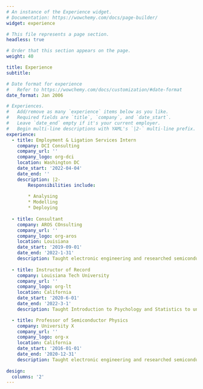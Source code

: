 ```yaml
---
# An instance of the Experience widget.
# Documentation: https://wowchemy.com/docs/page-builder/
widget: experience

# This file represents a page section.
headless: true

# Order that this section appears on the page.
weight: 40

title: Experience
subtitle:

# Date format for experience
#   Refer to https://wowchemy.com/docs/customization/#date-format
date_format: Jan 2006

# Experiences.
#   Add/remove as many `experience` items below as you like.
#   Required fields are `title`, `company`, and `date_start`.
#   Leave `date_end` empty if it's your current employer.
#   Begin multi-line descriptions with YAML's `|2-` multi-line prefix.
experience:
  - title: Employment & Ligation Services Intern
    company: DCI Consulting
    company_url: ''
    company_logo: org-dci
    location: Washington DC
    date_start: '2022-04-04'
    date_end: ''
    description: |2-
        Responsibilities include:
        
        * Analysing
        * Modelling
        * Deploying
      
  - title: Consultant
    company: AROS COnsulting 
    company_url: ''
    company_logo: org-aros
    location: Louisiana
    date_start: '2019-09-01'
    date_end: '2022-1-31'
    description: Taught electronic engineering and researched semiconductor physics.
    
  - title: Instructor of Record
    company: Louisiana Tech University
    company_url: ''
    company_logo: org-lt
    location: California
    date_start: '2020-6-01'
    date_end: '2022-3-1'
    description: Taught Introduction to Psychology and Statistics to undergraduate classes.

  - title: Professor of Semiconductor Physics
    company: University X
    company_url: ''
    company_logo: org-x
    location: California
    date_start: '2016-01-01'
    date_end: '2020-12-31'
    description: Taught electronic engineering and researched semiconductor physics.
    
design:
  columns: '2'
---
```

